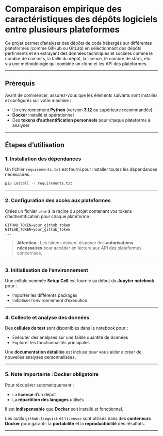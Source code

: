 # Comparaison empirique des caractéristiques des dépôts logiciels entre plusieurs plateformes

Ce projet permet d’analyser des dépôts de code hébergés sur différentes plateformes (comme GitHub ou GitLab) en sélectionnant des dépôts pertinnents et en extrayant des données techniques et sociales comme le nombre de commits, la taille du dépôt, la licence, le nombre de stars, etc. via une méthodologie qui combine un clone et les API des plateformes.

---

## Prérequis

Avant de commencer, assurez-vous que les éléments suivants sont installés et configurés sur votre machine :

- Un environnement **Python** (version **3.12** ou supérieure recommandée)
- **Docker** installé et opérationnel
- Des **tokens d’authentification personnels** pour chaque plateforme à analyser

---

## Étapes d’utilisation

### 1. Installation des dépendances

Un fichier `requirements.txt` est fourni pour installer toutes les dépendances nécessaires :

```bash
pip install -r requirements.txt
```

---

### 2. Configuration des accès aux plateformes

Créez un fichier `.env` à la racine du projet contenant vos tokens d’authentification pour chaque plateforme :

```env
GITHUB_TOKEN=your_github_token
GITLAB_TOKEN=your_gitlab_token
...
```

> **Attention** : Les tokens doivent disposer des **autorisations nécessaires** pour accéder en lecture aux API des plateformes concernées.

---

### 3. Initialisation de l’environnement

Une cellule nommée **Setup Cell** est fournie au début du **Jupyter notebook** pour :

- Importer les différents packages
- Initialiser l’environnement d’exécution

---

### 4. Collecte et analyse des données

Des **cellules de test** sont disponibles dans le notebook pour :

- Exécuter des analyses sur une faible quantité de données
- Explorer les fonctionnalités principales

Une **documentation détaillée** est incluse pour vous aider à créer de nouvelles analyses personnalisées.

---

### 5. Note importante : Docker obligatoire

Pour récupérer automatiquement :

- La **licence** d’un dépôt
- La **répartition des langages** utilisés

Il est **indispensable** que **Docker** soit installé et fonctionnel.

Les outils `github-linguist` et `licensee` sont utilisés dans des **conteneurs Docker** pour garantir la **portabilité** et la **reproductibilité** des résultats.

---
